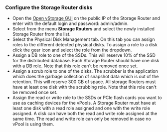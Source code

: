 ### Configure the Storage Router disks
-   Open the [Open vStorage GUI](Administration/usingthegui/) on the public IP of
    the Storage Router and enter with the default login and password:
    admin/admin.
-   Select from the menu **Storage Routers** and select the newly installed Storage Router from the list.
-   Select the Physical Disk Management tab. On this tab you can assign roles to the different detected physical disks. To assign a role to a disk click the gear icon and select the role from the dropdown.
-   Assign a DB role to one of the SSDs. This will reserve 10% of the SSD for the distributed database. Each Storage Router should have one disk with a DB role. Note that this role can't be removed once set.
-   Assign a scrub role to one of the disks. The scrubber is the application which does the garbage collection of snapshot data which is out of the retention. This will reserve 300 GB of space. All storage Routers must have at least one disk with the scrubbing role. Note that this role can't be removed once set.
-   Assign the read or write role to the SSDs or PCIe flash cards you want to use as caching devices for the vPools. A Storage Router must have at least one disk with a read role assigned and one with the write role assigned. A disk can have both the read and write role assigned at the same time. The read and write role can only be removed in case no vPool is using them.
